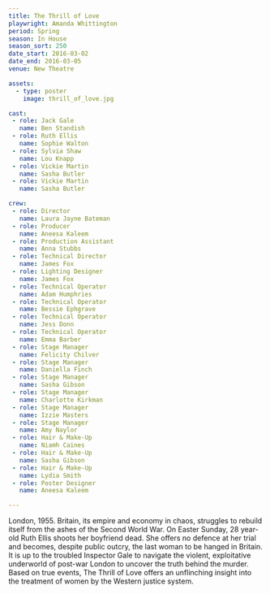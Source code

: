 ```yaml
---
title: The Thrill of Love
playwright: Amanda Whittington
period: Spring
season: In House
season_sort: 250
date_start: 2016-03-02
date_end: 2016-03-05
venue: New Theatre

assets:
  - type: poster
    image: thrill_of_love.jpg

cast:
 - role: Jack Gale
   name: Ben Standish
 - role: Ruth Ellis
   name: Sophie Walton
 - role: Sylvia Shaw
   name: Lou Knapp
 - role: Vickie Martin
   name: Sasha Butler
 - role: Vickie Martin
   name: Sasha Butler

crew:
 - role: Director
   name: Laura Jayne Bateman
 - role: Producer
   name: Aneesa Kaleem
 - role: Production Assistant
   name: Anna Stubbs
 - role: Technical Director
   name: James Fox
 - role: Lighting Designer
   name: James Fox
 - role: Technical Operator
   name: Adam Humphries
 - role: Technical Operator
   name: Bessie Ephgrave
 - role: Technical Operator
   name: Jess Donn
 - role: Technical Operator
   name: Emma Barber
 - role: Stage Manager
   name: Felicity Chilver
 - role: Stage Manager
   name: Daniella Finch
 - role: Stage Manager
   name: Sasha Gibson
 - role: Stage Manager
   name: Charlotte Kirkman
 - role: Stage Manager
   name: Izzie Masters
 - role: Stage Manager
   name: Amy Naylor
 - role: Hair & Make-Up
   name: Niamh Caines
 - role: Hair & Make-Up
   name: Sasha Gibson
 - role: Hair & Make-Up
   name: Lydia Smith
 - role: Poster Designer
   name: Aneesa Kaleem

---
```


London, 1955. Britain, its empire and economy in chaos, struggles to rebuild itself from the ashes of the Second World War. On Easter Sunday, 28 year-old Ruth Ellis shoots her boyfriend dead. She offers no defence at her trial and becomes, despite public outcry, the last woman to be hanged in Britain. It is up to the troubled Inspector Gale to navigate the violent, exploitative underworld of post-war London to uncover the truth behind the murder. Based on true events, The Thrill of Love offers an unflinching insight into the treatment of women by the Western justice system.


